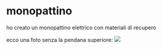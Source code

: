 # monopattino
ho creato un monopattino elettrico con materiali di recupero

ecco una foto senza la pendana superiore:
![](https://mikesite2.netlify.app/mono2.jpg )


